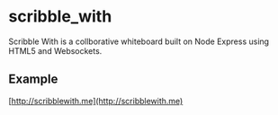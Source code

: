 # scribble_with

Scribble With is a collborative whiteboard built on Node Express using HTML5 and Websockets.

## Example

[http://scribblewith.me](http://scribblewith.me)
